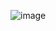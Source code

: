 ![image](https://user-images.githubusercontent.com/34793005/197350885-cb643f93-af00-452a-a2f8-3cdf8bf90198.png)
